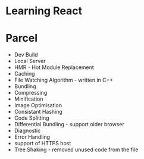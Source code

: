 # Learning React

# Parcel

- Dev Build
- Local Server
- HMR - Hot Module Replacement
- Caching
- File Watching Algorithm - written in C++
- Bundling
- Compressing
- Minification
- Image Optimisation
- Consistant Hashing
- Code Splitting
- Differential Bundling - support older browser
- Diagnostic
- Error Handling
- support of HTTPS host
- Tree Shaking - removed unused code from the file
